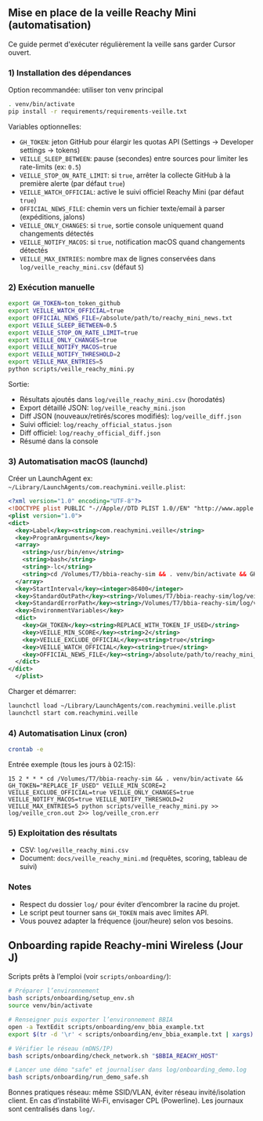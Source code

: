 ## Mise en place de la veille Reachy Mini (automatisation)

Ce guide permet d'exécuter régulièrement la veille sans garder Cursor ouvert.

### 1) Installation des dépendances

Option recommandée: utiliser ton venv principal

```bash
. venv/bin/activate
pip install -r requirements/requirements-veille.txt
```

Variables optionnelles:
- `GH_TOKEN`: jeton GitHub pour élargir les quotas API (Settings → Developer settings → tokens)
- `VEILLE_SLEEP_BETWEEN`: pause (secondes) entre sources pour limiter les rate-limits (ex: `0.5`)
- `VEILLE_STOP_ON_RATE_LIMIT`: si `true`, arrêter la collecte GitHub à la première alerte (par défaut `true`)
- `VEILLE_WATCH_OFFICIAL`: active le suivi officiel Reachy Mini (par défaut `true`)
- `OFFICIAL_NEWS_FILE`: chemin vers un fichier texte/email à parser (expéditions, jalons)
- `VEILLE_ONLY_CHANGES`: si `true`, sortie console uniquement quand changements détectés
- `VEILLE_NOTIFY_MACOS`: si `true`, notification macOS quand changements détectés
- `VEILLE_MAX_ENTRIES`: nombre max de lignes conservées dans `log/veille_reachy_mini.csv` (défaut `5`)

### 2) Exécution manuelle

```bash
export GH_TOKEN=ton_token_github
export VEILLE_WATCH_OFFICIAL=true
export OFFICIAL_NEWS_FILE=/absolute/path/to/reachy_mini_news.txt
export VEILLE_SLEEP_BETWEEN=0.5
export VEILLE_STOP_ON_RATE_LIMIT=true
export VEILLE_ONLY_CHANGES=true
export VEILLE_NOTIFY_MACOS=true
export VEILLE_NOTIFY_THRESHOLD=2
export VEILLE_MAX_ENTRIES=5
python scripts/veille_reachy_mini.py
```

Sortie:
- Résultats ajoutés dans `log/veille_reachy_mini.csv` (horodatés)
- Export détaillé JSON: `log/veille_reachy_mini.json`
- Diff JSON (nouveaux/retirés/scores modifiés): `log/veille_diff.json`
- Suivi officiel: `log/reachy_official_status.json`
- Diff officiel: `log/reachy_official_diff.json`
- Résumé dans la console

### 3) Automatisation macOS (launchd)

Créer un LaunchAgent ex: `~/Library/LaunchAgents/com.reachymini.veille.plist`:

```xml
<?xml version="1.0" encoding="UTF-8"?>
<!DOCTYPE plist PUBLIC "-//Apple//DTD PLIST 1.0//EN" "http://www.apple.com/DTDs/PropertyList-1.0.dtd">
<plist version="1.0">
<dict>
  <key>Label</key><string>com.reachymini.veille</string>
  <key>ProgramArguments</key>
  <array>
    <string>/usr/bin/env</string>
    <string>bash</string>
    <string>-lc</string>
    <string>cd /Volumes/T7/bbia-reachy-sim && . venv/bin/activate && GH_TOKEN="$GH_TOKEN" VEILLE_ONLY_CHANGES=true VEILLE_NOTIFY_MACOS=true VEILLE_NOTIFY_THRESHOLD=2 VEILLE_MAX_ENTRIES=5 python scripts/veille_reachy_mini.py</string>
  </array>
  <key>StartInterval</key><integer>86400</integer>
  <key>StandardOutPath</key><string>/Volumes/T7/bbia-reachy-sim/log/veille_launchd.out</string>
  <key>StandardErrorPath</key><string>/Volumes/T7/bbia-reachy-sim/log/veille_launchd.err</string>
  <key>EnvironmentVariables</key>
  <dict>
    <key>GH_TOKEN</key><string>REPLACE_WITH_TOKEN_IF_USED</string>
    <key>VEILLE_MIN_SCORE</key><string>2</string>
    <key>VEILLE_EXCLUDE_OFFICIAL</key><string>true</string>
    <key>VEILLE_WATCH_OFFICIAL</key><string>true</string>
    <key>OFFICIAL_NEWS_FILE</key><string>/absolute/path/to/reachy_mini_news.txt</string>
  </dict>
</dict>
  </plist>
```

Charger et démarrer:

```bash
launchctl load ~/Library/LaunchAgents/com.reachymini.veille.plist
launchctl start com.reachymini.veille
```

### 4) Automatisation Linux (cron)

```bash
crontab -e
```

Entrée exemple (tous les jours à 02:15):

```cron
15 2 * * * cd /Volumes/T7/bbia-reachy-sim && . venv/bin/activate && GH_TOKEN="REPLACE_IF_USED" VEILLE_MIN_SCORE=2 VEILLE_EXCLUDE_OFFICIAL=true VEILLE_ONLY_CHANGES=true VEILLE_NOTIFY_MACOS=true VEILLE_NOTIFY_THRESHOLD=2 VEILLE_MAX_ENTRIES=5 python scripts/veille_reachy_mini.py >> log/veille_cron.out 2>> log/veille_cron.err
```

### 5) Exploitation des résultats
- CSV: `log/veille_reachy_mini.csv`
- Document: `docs/veille_reachy_mini.md` (requêtes, scoring, tableau de suivi)

### Notes
- Respect du dossier `log/` pour éviter d’encombrer la racine du projet.
- Le script peut tourner sans `GH_TOKEN` mais avec limites API.
- Vous pouvez adapter la fréquence (jour/heure) selon vos besoins.

## Onboarding rapide Reachy‑mini Wireless (Jour J)

Scripts prêts à l’emploi (voir `scripts/onboarding/`):

```bash
# Préparer l’environnement
bash scripts/onboarding/setup_env.sh
source venv/bin/activate

# Renseigner puis exporter l’environnement BBIA
open -a TextEdit scripts/onboarding/env_bbia_example.txt
export $(tr -d '\r' < scripts/onboarding/env_bbia_example.txt | xargs)

# Vérifier le réseau (mDNS/IP)
bash scripts/onboarding/check_network.sh "$BBIA_REACHY_HOST"

# Lancer une démo "safe" et journaliser dans log/onboarding_demo.log
bash scripts/onboarding/run_demo_safe.sh
```

Bonnes pratiques réseau: même SSID/VLAN, éviter réseau invité/isolation client. En cas d’instabilité Wi‑Fi, envisager CPL (Powerline). Les journaux sont centralisés dans `log/`.

